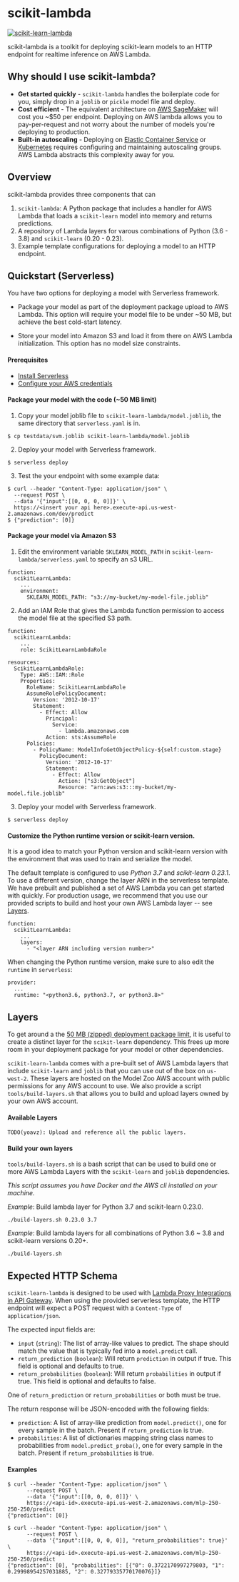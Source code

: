 # scikit-lambda

[![scikit-learn-lambda](https://circleci.com/gh/model-zoo/scikit-learn-lambda.svg?style=svg)](https://app.circleci.com/pipelines/github/model-zoo/scikit-learn-lambda)

scikit-lambda is a toolkit for deploying scikit-learn models to an HTTP
endpoint for realtime inference on AWS Lambda.

## Why should I use scikit-lambda?

* **Get started quickly** - `scikit-lambda` handles the boilerplate code for you,
  simply drop in a `joblib` or `pickle` model file and deploy.
* **Cost efficient** - The equivalent architecture on [AWS
  SageMaker](https://aws.amazon.com/sagemaker/) will cost you ~$50 per endpoint.
  Deploying on AWS lambda allows you to pay-per-request and not worry about
  the number of models you're deploying to production.
* **Built-in autoscaling** - Deploying on [Elastic Container
  Service](https://aws.amazon.com/ecs/) or [Kubernetes](https://kubernetes.io/)
  requires configuring and maintaining autoscaling groups. AWS Lambda abstracts
  this complexity away for you.

## Overview

scikit-lambda provides three components that can

1) `scikit-lambda`: A Python package that includes a handler for AWS Lambda
   that loads a `scikit-learn` model into memory and returns predictions.
2) A repository of Lambda layers for varous combinations of Python (3.6 - 3.8)
   and `scikit-learn` (0.20 - 0.23).
3) Example template configurations for deploying a model to an HTTP endpoint.

## Quickstart (Serverless)

You have two options for deploying a model with Serverless framework.

* Package your model as part of the deployment package upload to AWS Lambda.
This option will require your model file to be under ~50 MB, but achieve the best
cold-start latency.

* Store your model into Amazon S3 and load it from there on AWS Lambda
initialization. This option has no model size constraints.

#### Prerequisites

* [Install Serverless](https://www.serverless.com/framework/docs/providers/aws/guide/installation/)
* [Configure your AWS credentials](https://www.serverless.com/framework/docs/providers/aws/guide/credentials/)

#### Package your model with the code (~50 MB limit)

1) Copy your model joblib file to `scikit-learn-lambda/model.joblib`, the same
directory that `serverless.yaml` is in.

```
$ cp testdata/svm.joblib scikit-learn-lambda/model.joblib
```

2) Deploy your model with Serverless framework.

```
$ serverless deploy
```

3) Test the your endpoint with some example data:

```
$ curl --header "Content-Type: application/json" \
  --request POST \
  --data '{"input":[[0, 0, 0, 0]]}' \
  https://<insert your api here>.execute-api.us-west-2.amazonaws.com/dev/predict
$ {"prediction": [0]}
```

#### Package your model via Amazon S3

1) Edit the environment variable `SKLEARN_MODEL_PATH` in
`scikit-learn-lambda/serverless.yaml` to specify an s3 URL.

```
function:
  scikitLearnLambda:
    ...
    environment:
      SKLEARN_MODEL_PATH: "s3://my-bucket/my-model-file.joblib"
```

2) Add an IAM Role that gives the Lambda function permission to access the
model file at the specified S3 path.

```
function:
  scikitLearnLambda:
    ...
    role: ScikitLearnLambdaRole

resources:
  ScikitLearnLambdaRole:
    Type: AWS::IAM::Role
    Properties:
      RoleName: ScikitLearnLambdaRole
      AssumeRolePolicyDocument:
        Version: '2012-10-17'
        Statement:
          - Effect: Allow
            Principal:
              Service:
                - lambda.amazonaws.com
            Action: sts:AssumeRole
      Policies:
        - PolicyName: ModelInfoGetObjectPolicy-${self:custom.stage}
          PolicyDocument:
            Version: '2012-10-17'
            Statement:
              - Effect: Allow
                Action: ["s3:GetObject"]
                Resource: "arn:aws:s3:::my-bucket/my-model.file.joblib"
```

3) Deploy your model with Serverless framework.

```
$ serverless deploy
```

#### Customize the Python runtime version or scikit-learn version.

It is a good idea to match your Python version and scikit-learn version with
the environment that was used to train and serialize the model.

The default template is configured to use *Python 3.7* and *scikit-learn
0.23.1*. To use a different version, change the layer ARN in the serverless
template. We have prebuilt and published a set of AWS Lambda you can get
started with quickly. For production usage, we recommend that you use our
provided scripts to build and host your own AWS Lambda layer -- see
[Layers](#layers).

```
function:
  scikitLearnLambda:
    ...
    layers:
      - "<layer ARN including version number>"
```

When changing the Python runtime version, make sure to also edit the `runtime`
in `serverless`:

```
provider:
  ...
  runtime: "<python3.6, python3.7, or python3.8>"
```

## Layers

To get around a the [50 MB (zipped) deployment package
limit](https://docs.aws.amazon.com/lambda/latest/dg/gettingstarted-limits.html),
it is useful to create a distinct layer for the `scikit-learn` dependency. This
frees up more room in your deployment package for your model or other
dependencies.

`scikit-learn-lambda` comes with a pre-built set of AWS Lambda layers that include
`scikit-learn` and `joblib` that you can use out of the box on `us-west-2`.
These layers are hosted on the Model Zoo AWS account  with public permissions
for any AWS account to use. We also provide a script `tools/build-layers.sh`
that allows you to build and upload layers owned by your own AWS account.

#### Available Layers

```
TODO(yoavz): Upload and reference all the public layers.
```

#### Build your own layers

`tools/build-layers.sh` is a bash script that can be used to build one or more
AWS Lambda Layers with the `scikit-learn` and `joblib` dependencies.

_This script assumes you have Docker and the AWS cli installed on your machine._

_Example_: Build lambda layer for Python 3.7 and scikit-learn 0.23.0.

    ./build-layers.sh 0.23.0 3.7

_Example_: Build lambda layers for all combinations of Python 3.6 ~ 3.8 and
scikit-learn versions 0.20+.

    ./build-layers.sh

## Expected HTTP Schema

`scikit-learn-lambda` is designed to be used with [Lambda Proxy Integrations in
API
Gateway](https://docs.aws.amazon.com/apigateway/latest/developerguide/set-up-lambda-proxy-integrations.html).
When using the provided serverless template, the HTTP endpoint will expect a
POST request with a `Content-Type` of `application/json`.

The expected input fields are:

* `input` (`string`): The list of array-like values to predict. The shape
  should match the value that is typically fed into a `model.predict` call.
* `return_prediction` (`boolean`): Will return `prediction` in output if true.
  This field is optional and defaults to true.
* `return_probabilities` (`boolean`): Will return `probabilities` in output if
  true. This field is optional and defaults to false.

One of `return_prediction` or `return_probabilities` or both must be true.

The return response will be JSON-encoded with the following fields:

* `prediction`: A list of array-like prediction from `model.predict()`, one for
  every sample in the batch.  Present if `return_prediction` is true.
* `probabilities`: A list of dictionaries mapping string class names to
  probabilities from `model.predict_proba()`, one for every sample in the
batch. Present if `return_probabilities` is true.

#### Examples

```
$ curl --header "Content-Type: application/json" \
      --request POST \
      --data '{"input":[[0, 0, 0, 0]]}' \
      https://<api-id>.execute-api.us-west-2.amazonaws.com/mlp-250-250-250/predict
{"prediction": [0]}
```

```
$ curl --header "Content-Type: application/json" \
      --request POST \
      --data '{"input":[[0, 0, 0, 0]], "return_probabilities": true}' \
      https://<api-id>.execute-api.us-west-2.amazonaws.com/mlp-250-250-250/predict
{"prediction": [0], "probabilities": [{"0": 0.3722170997279803, "1": 0.29998954257031885, "2": 0.32779335770170076}]}
```

